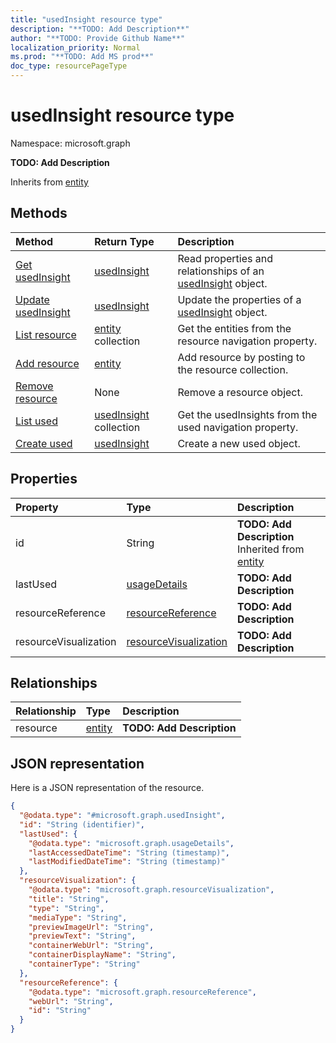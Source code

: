 ```yaml
---
title: "usedInsight resource type"
description: "**TODO: Add Description**"
author: "**TODO: Provide Github Name**"
localization_priority: Normal
ms.prod: "**TODO: Add MS prod**"
doc_type: resourcePageType
---
```


# usedInsight resource type


Namespace: microsoft.graph

**TODO: Add Description**


Inherits from [entity](../resources/entity.md)

## Methods
|Method|Return Type|Description|
|:---|:---|:---|
|[Get usedInsight](../api/usedinsight-get.md)|[usedInsight](../resources/usedinsight.md)|Read properties and relationships of an [usedInsight](../resources/usedinsight.md) object.|
|[Update usedInsight](../api/usedinsight-update.md)|[usedInsight](../resources/usedinsight.md)|Update the properties of a [usedInsight](../resources/usedinsight.md) object.|
|[List resource](../api/usedinsight-list-resource.md)|[entity](../resources/entity.md) collection|Get the entities from the resource navigation property.|
|[Add resource](../api/usedinsight-post-resource.md)|[entity](../resources/entity.md)|Add resource by posting to the resource collection.|
|[Remove resource](../api/usedinsight-delete-resource.md)|None|Remove a resource object.|
|[List used](../api/officegraphinsights-list-used.md)|[usedInsight](../resources/usedinsight.md) collection|Get the usedInsights from the used navigation property.|
|[Create used](../api/officegraphinsights-post-used.md)|[usedInsight](../resources/usedinsight.md)|Create a new used object.|

## Properties
|Property|Type|Description|
|:---|:---|:---|
|id|String|**TODO: Add Description** Inherited from [entity](../resources/entity.md)|
|lastUsed|[usageDetails](../resources/usagedetails.md)|**TODO: Add Description**|
|resourceReference|[resourceReference](../resources/resourcereference.md)|**TODO: Add Description**|
|resourceVisualization|[resourceVisualization](../resources/resourcevisualization.md)|**TODO: Add Description**|

## Relationships
|Relationship|Type|Description|
|:---|:---|:---|
|resource|[entity](../resources/entity.md)|**TODO: Add Description**|

## JSON representation
Here is a JSON representation of the resource.
<!-- {
  "blockType": "resource",
  "keyProperty": "id",
  "@odata.type": "microsoft.graph.usedInsight",
  "baseType": "microsoft.graph.entity",
  "openType": false
}
-->
``` json
{
  "@odata.type": "#microsoft.graph.usedInsight",
  "id": "String (identifier)",
  "lastUsed": {
    "@odata.type": "microsoft.graph.usageDetails",
    "lastAccessedDateTime": "String (timestamp)",
    "lastModifiedDateTime": "String (timestamp)"
  },
  "resourceVisualization": {
    "@odata.type": "microsoft.graph.resourceVisualization",
    "title": "String",
    "type": "String",
    "mediaType": "String",
    "previewImageUrl": "String",
    "previewText": "String",
    "containerWebUrl": "String",
    "containerDisplayName": "String",
    "containerType": "String"
  },
  "resourceReference": {
    "@odata.type": "microsoft.graph.resourceReference",
    "webUrl": "String",
    "id": "String"
  }
}
```

